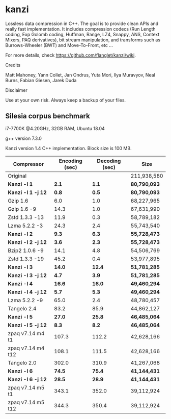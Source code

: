 kanzi
=====


Lossless data compression in C++.
The goal is to provide clean APIs and really fast implementation.
It includes compression codecs (Run Length coding, Exp Golomb coding, Huffman, Range, LZ4, Snappy, ANS, Context Mixers, PAQ derivatives), bit stream manipulation, and transforms such as Burrows-Wheeler (BWT) and Move-To-Front, etc ...



For more details, check https://github.com/flanglet/kanzi/wiki.

Credits

Matt Mahoney,
Yann Collet,
Jan Ondrus,
Yuta Mori,
Ilya Muravyov,
Neal Burns,
Fabian Giesen,
Jarek Duda

Disclaimer

Use at your own risk. Always keep a backup of your files.



Silesia corpus benchmark
-------------------------

i7-7700K @4.20GHz, 32GB RAM, Ubuntu 18.04

g++ version 7.3.0

Kanzi version 1.4 C++ implementation. Block size is 100 MB. 


|        Compressor           | Encoding (sec)  | Decoding (sec)  |    Size          |
|-----------------------------|-----------------|-----------------|------------------|
|Original     	              |                 |                 |   211,938,580    |	
|**Kanzi -l 1**               |  	   **2.1** 	  |     **1.1**     |  **80,790,093**  |
|**Kanzi -l 1 -j 12**         |  	   **0.8** 	  |     **0.5**     |  **80,790,093**  |
|Gzip 1.6	                    |        6.0      |       1.0       |    68,227,965    |        
|Gzip 1.6	-9                  |       14.3      |       1.0       |    67,631,990    |        
|Zstd 1.3.3 -13               |	      11.9      |       0.3       |    58,789,182    |
|Lzma 5.2.2 -3	              |       24.3	    |       2.4       |    55,743,540    |
|**Kanzi -l 2**               |	     **9.3**	  |     **6.3**     |  **55,728,473**  |
|**Kanzi -l 2 -j 12**         |	     **3.6**	  |     **2.3**     |  **55,728,473**  |
|Bzip2 1.0.6 -9	              |       14.1      |       4.8       |    54,506,769	   |
|Zstd 1.3.3 -19	              |       45.2      |       0.4       |    53,977,895    |
|**Kanzi -l 3**               |	    **14.0**	  |    **12.4**     |  **51,781,285**  |
|**Kanzi -l 3 -j 12**         |      **4.7**    |     **3.9**     |  **51,781,285**  |
|**Kanzi -l 4**	              |     **16.6**    |    **16.0**     |  **49,460,294**  |
|**Kanzi -l 4 -j 12**         |      **5.7**    |     **5.3**     |  **49,460,294**  |
|Lzma 5.2.2 -9                |       65.0	    |       2.4       |    48,780,457    |
|Tangelo 2.4	                |       83.2      |      85.9       |    44,862,127    |
|**Kanzi -l 5**               |     **27.0**	  |    **25.8**     |  **46,485,064**  |
|**Kanzi -l 5 -j 12**         |      **8.3**	  |     **8.2**     |  **46,485,064**  |
|zpaq v7.14 m4 t1             |      107.3	    |     112.2       |    42,628,166    |
|zpaq v7.14 m4 t12            |      108.1	    |     111.5       |    42,628,166    |
|Tangelo 2.0	                |      302.0    	|     310.9       |    41,267,068    |
|**Kanzi -l 6**               |     **74.5**	  |    **75.4**     |  **41,144,431**  |
|**Kanzi -l 6 -j 12**         |     **28.5**	  |    **28.9**     |  **41,144,431**  |
|zpaq v7.14 m5 t1             |	     343.1	    |     352.0       |    39,112,924    |
|zpaq v7.14 m5 t12            |	     344.3	    |     350.4       |    39,112,924    |

